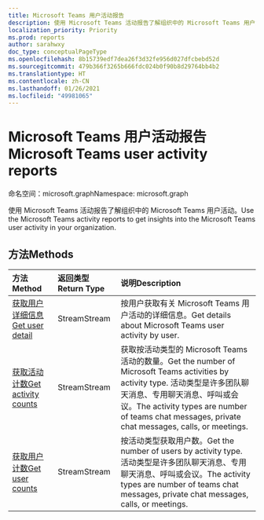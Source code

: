 ```yaml
---
title: Microsoft Teams 用户活动报告
description: 使用 Microsoft Teams 活动报告了解组织中的 Microsoft Teams 用户活动。
localization_priority: Priority
ms.prod: reports
author: sarahwxy
doc_type: conceptualPageType
ms.openlocfilehash: 8b15739edf7dea26f3d32fe956d027dfcbebd52d
ms.sourcegitcommit: 479b366f3265b666fdc024b0f90b8d29764bb4b2
ms.translationtype: HT
ms.contentlocale: zh-CN
ms.lasthandoff: 01/26/2021
ms.locfileid: "49981065"
---
```

# <a name="microsoft-teams-user-activity-reports"></a><span data-ttu-id="412c0-103">Microsoft Teams 用户活动报告</span><span class="sxs-lookup"><span data-stu-id="412c0-103">Microsoft Teams user activity reports</span></span>

<span data-ttu-id="412c0-104">命名空间：microsoft.graph</span><span class="sxs-lookup"><span data-stu-id="412c0-104">Namespace: microsoft.graph</span></span>

<span data-ttu-id="412c0-105">使用 Microsoft Teams 活动报告了解组织中的 Microsoft Teams 用户活动。</span><span class="sxs-lookup"><span data-stu-id="412c0-105">Use the Microsoft Teams activity reports to get insights into the Microsoft Teams user activity in your organization.</span></span>

## <a name="methods"></a><span data-ttu-id="412c0-106">方法</span><span class="sxs-lookup"><span data-stu-id="412c0-106">Methods</span></span>

| <span data-ttu-id="412c0-107">方法</span><span class="sxs-lookup"><span data-stu-id="412c0-107">Method</span></span>                                   | <span data-ttu-id="412c0-108">返回类型</span><span class="sxs-lookup"><span data-stu-id="412c0-108">Return Type</span></span> | <span data-ttu-id="412c0-109">说明</span><span class="sxs-lookup"><span data-stu-id="412c0-109">Description</span></span>                              |
| :--------------------------------------- | :---------- | :--------------------------------------- |
| [<span data-ttu-id="412c0-110">获取用户详细信息</span><span class="sxs-lookup"><span data-stu-id="412c0-110">Get user detail</span></span>](../api/reportroot-getteamsuseractivityuserdetail.md) | <span data-ttu-id="412c0-111">Stream</span><span class="sxs-lookup"><span data-stu-id="412c0-111">Stream</span></span>      | <span data-ttu-id="412c0-112">按用户获取有关 Microsoft Teams 用户活动的详细信息。</span><span class="sxs-lookup"><span data-stu-id="412c0-112">Get details about Microsoft Teams user activity by user.</span></span> |
| [<span data-ttu-id="412c0-113">获取活动计数</span><span class="sxs-lookup"><span data-stu-id="412c0-113">Get activity counts</span></span>](../api/reportroot-getteamsuseractivitycounts.md) | <span data-ttu-id="412c0-114">Stream</span><span class="sxs-lookup"><span data-stu-id="412c0-114">Stream</span></span>      | <span data-ttu-id="412c0-115">获取按活动类型的 Microsoft Teams 活动的数量。</span><span class="sxs-lookup"><span data-stu-id="412c0-115">Get the number of Microsoft Teams activities by activity type.</span></span> <span data-ttu-id="412c0-116">活动类型是许多团队聊天消息、专用聊天消息、呼叫或会议。</span><span class="sxs-lookup"><span data-stu-id="412c0-116">The activity types are number of teams chat messages, private chat messages, calls, or meetings.</span></span> |
| [<span data-ttu-id="412c0-117">获取用户计数</span><span class="sxs-lookup"><span data-stu-id="412c0-117">Get user counts</span></span>](../api/reportroot-getteamsuseractivityusercounts.md) | <span data-ttu-id="412c0-118">Stream</span><span class="sxs-lookup"><span data-stu-id="412c0-118">Stream</span></span>      | <span data-ttu-id="412c0-119">按活动类型获取用户数。</span><span class="sxs-lookup"><span data-stu-id="412c0-119">Get the number of users by activity type.</span></span> <span data-ttu-id="412c0-120">活动类型是许多团队聊天消息、专用聊天消息、呼叫或会议。</span><span class="sxs-lookup"><span data-stu-id="412c0-120">The activity types are number of teams chat messages, private chat messages, calls, or meetings.</span></span> |

